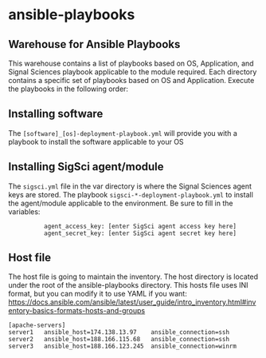 # ansible-playbooks
## Warehouse for Ansible Playbooks

This warehouse contains a list of playbooks based on OS, Application, and Signal Sciences playbook applicable to the module required. Each directory contains a specific set of playbooks based on OS and Application. Execute the playbooks in the following order:
            
## Installing software
The `[software]_[os]-deployment-playbook.yml` will provide you with a playbook to install the software applicable to your OS

## Installing SigSci agent/module
The `sigsci.yml` file in the var directory is where the Signal Sciences agent keys are stored. The playbook `sigsci-*-deployment-playbook.yml` to install the agent/module applicable to the environment. Be sure to fill in the variables:
```
          agent_access_key: [enter SigSci agent access key here] 
          agent_secret_key: [enter SigSci agent secret key here]
```

## Host file
The host file is going to maintain the inventory. The host directory is located under the root of the ansible-playbooks directory. This hosts file uses INI format, but you can modify it to use YAML if you want: https://docs.ansible.com/ansible/latest/user_guide/intro_inventory.html#inventory-basics-formats-hosts-and-groups

```
[apache-servers]
server1   ansible_host=174.138.13.97    ansible_connection=ssh
server2   ansible_host=188.166.115.68   ansible_connection=ssh
server3   ansible_host=188.166.123.245  ansible_connection=winrm
```
